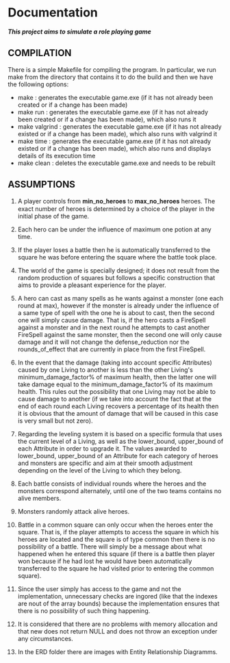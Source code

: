 # Documentation #

***This project aims to simulate a role playing game***

## COMPILATION ##

There is a simple Makefile for compiling the program. In particular, we run make from the directory that contains it to do the build and then we
have the following options:

- make          : generates the executable game.exe (if it has not already been created or if a change has been made)
- make run      : generates the executable game.exe (if it has not already been created or if a change has been made), which also runs it
- make valgrind : generates the executable game.exe (if it has not already existed or if a change has been made), which also runs with valgrind it
- make time     : generates the executable game.exe (if it has not already existed or if a change has been made), which also runs and displays details of its execution time
- make clean    : deletes the executable game.exe and needs to be rebuilt


## ASSUMPTIONS ##

1. A player controls from 𝐦𝐢𝐧_𝐧𝐨_𝐡𝐞𝐫𝐨𝐞𝐬 to 𝐦𝐚𝐱_𝐧𝐨_𝐡𝐞𝐫𝐨𝐞𝐬 heroes. The exact number of heroes is determined by a choice of the player in the initial phase of the game.

2. Each hero can be under the influence of maximum one potion at any time.

3. If the player loses a battle then he is automatically transferred to the square he was before entering the square where the battle took place.

4. The world of the game is specially designed; it does not result from the random production of squares but follows a specific construction that aims to provide a pleasant
   experience for the player.

5. A hero can cast as many spells as he wants against a monster (one each round at max), however if the monster is already under the influence of a same type of spell with the one he is about to cast,
   then the second one will simply cause damage. That is, if the hero casts a FireSpell against a monster and in the next round he attempts to cast another FireSpell against the same
   monster, then the second one will only cause damage and it will not change the defense_reduction nor the rounds_of_effect that are currently in place from the first FireSpell.

6. In the event that the damage (taking into account specific Attributes) caused by one Living to another is less than the other Living's minimum_damage_factor% of maximum health, then
   the latter one will take damage equal to the minimum_damage_factor% of its maximum health. This rules out the possibility that one Living may not be able to
   cause damage to another (if we take into account the fact that at the end of each round each Living recovers a percentage of its health then it is obvious that the amount of damage that
   will be caused in this case is very small but not zero).

7. Regarding the leveling system it is based on a specific formula that uses the current level of a Living, as well as the lower_bound, upper_bound of each Attribute in order to
   upgrade it. The values ​​awarded to lower_bound, upper_bound of an Attribute for each category of heroes and monsters are specific and aim at their smooth adjustment depending on the level
   of the Living to which they belong.

8. Each battle consists of individual rounds where the heroes and the monsters correspond alternately, until one of the two teams contains no alive members.

9. Monsters randomly attack alive heroes.

10. Battle in a common square can only occur when the heroes enter the square. That is, if the player attempts to access the square in which his heroes are located and
    the square is of type common then there is no possibility of a battle. There will simply be a message about what happened when he entered this square (if there is a battle then
    player won because if he had lost he would have been automatically transferred to the square he had visited prior to entering the common square).

11. Since the user simply has access to the game and not the implementation, unnecessary checks are ingored (like that the indexes are nout of the array bounds) because the implementation ensures that
    there is no possibility of such thing happening.

12. It is considered that there are no problems with memory allocation and that new does not return NULL and does not throw an exception under any circumstances.

13. In the ERD folder there are images with Entity Relationship Diagramms.
